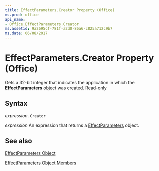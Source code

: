 ```yaml
---
title: EffectParameters.Creator Property (Office)
ms.prod: office
api_name:
- Office.EffectParameters.Creator
ms.assetid: 9a2695cf-781f-a2d0-86a6-c825a712c9b7
ms.date: 06/08/2017
---
```



# EffectParameters.Creator Property (Office)

Gets a 32-bit integer that indicates the application in which the  **EffectParameters** object was created. Read-only


## Syntax

 _expression_. `Creator`

 _expression_ An expression that returns a [EffectParameters](./Office.EffectParameters.md) object.


## See also


[EffectParameters Object](Office.EffectParameters.md)



[EffectParameters Object Members](./overview/effectparameters-members-office.md)

